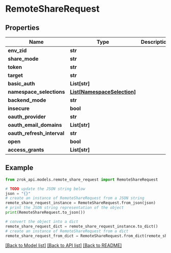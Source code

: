 # RemoteShareRequest


## Properties

Name | Type | Description | Notes
------------ | ------------- | ------------- | -------------
**env_zid** | **str** |  | [optional] 
**share_mode** | **str** |  | [optional] 
**token** | **str** |  | [optional] 
**target** | **str** |  | [optional] 
**basic_auth** | **List[str]** |  | [optional] 
**namespace_selections** | [**List[NamespaceSelection]**](NamespaceSelection.md) |  | [optional] 
**backend_mode** | **str** |  | [optional] 
**insecure** | **bool** |  | [optional] 
**oauth_provider** | **str** |  | [optional] 
**oauth_email_domains** | **List[str]** |  | [optional] 
**oauth_refresh_interval** | **str** |  | [optional] 
**open** | **bool** |  | [optional] 
**access_grants** | **List[str]** |  | [optional] 

## Example

```python
from zrok_api.models.remote_share_request import RemoteShareRequest

# TODO update the JSON string below
json = "{}"
# create an instance of RemoteShareRequest from a JSON string
remote_share_request_instance = RemoteShareRequest.from_json(json)
# print the JSON string representation of the object
print(RemoteShareRequest.to_json())

# convert the object into a dict
remote_share_request_dict = remote_share_request_instance.to_dict()
# create an instance of RemoteShareRequest from a dict
remote_share_request_from_dict = RemoteShareRequest.from_dict(remote_share_request_dict)
```
[[Back to Model list]](../README.md#documentation-for-models) [[Back to API list]](../README.md#documentation-for-api-endpoints) [[Back to README]](../README.md)


